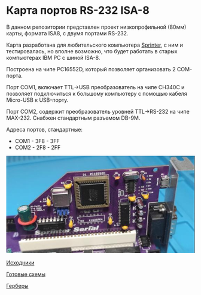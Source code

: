 Карта портов RS-232 ISA-8
=========================

В данном репозитории представлен проект низкопрофильной (80мм) карты, формата ISA8, с двумя портами RS-232.

Карта разработана для любительского компьютера [Sprinter](https://www.sprinter.ru), с ним и тестировалась, но вполне возможно, что будет работать в старых компьютерах IBM PC с шиной ISA-8.

Построена на чипе PC16552D, который позволяет организовать 2 COM-порта. 

Порт COM1, включает TTL->USB преобразователь на чипе CH340C и позволяет подключиться к большому компьютеру с помощью кабеля Micro-USB к USB-порту.

Порт COM2, содержит преобразователь уровней TTL->RS-232 на чипе MAX-232. Снабжен стандартным разъемом DB-9M.

Адреса портов, стандартные:
* COM1 - 3F8 - 3FF
* COM2 - 2F8 - 2FF

![image](Export/original.jpg)

[Исходники](Sources)

[Готовые схемы](Export)

[Герберы](Gerber)

